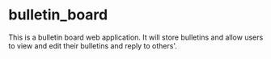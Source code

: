 # bulletin_board

This is a bulletin board web application. It will store bulletins and allow users to view and edit their bulletins and reply to others'. 
